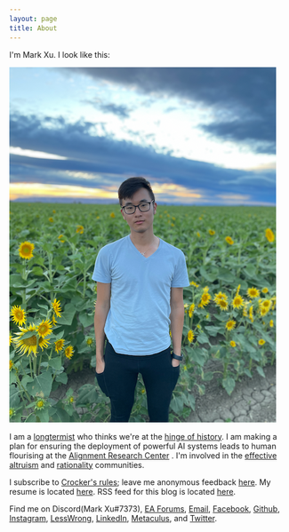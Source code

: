 ```yaml
---
layout: page
title: About
---
```


I'm Mark Xu. I look like this:

![](/assets/profile_640.png)

I am a [longtermist](https://forum.effectivealtruism.org/tag/longtermism) who thinks we're at the [hinge of history](https://forum.effectivealtruism.org/tag/hinge-of-history). I am making a plan for ensuring the deployment of powerful AI systems leads to human flourising at the [Alignment Research Center](https://alignmentresearchcenter.org/) . I'm involved in the [effective altruism](https://www.effectivealtruism.org/articles/introduction-to-effective-altruism/) and [rationality](https://www.lesswrong.com/s/d922gAtBM8JNzkKKJ/p/xhQxJ7WSZZRkzNZJ8) communities.

I subscribe to [Crocker's rules](https://www.lesswrong.com/tag/crockers-rules); leave me anonymous feedback [here](https://www.admonymous.co/mark). My resume is located [here](/downloads/resume.pdf). RSS feed for this blog is located [here](https://markxu.com/atom.xml).

Find me on Discord(Mark Xu#7373), [EA Forums](https://forum.effectivealtruism.org/users/mark-xu), [Email](mailto:m@rkxu.me), [Facebook](https://www.facebook.com/markxu0), [Github](https://github.com/markzxu), [Instagram](https://www.instagram.com/markzxu/), [LessWrong](https://www.lesswrong.com/users/mark-xu), [LinkedIn](https://www.linkedin.com/in/xu-mark/), [Metaculus](https://www.metaculus.com/accounts/profile/112002/), and [Twitter](https://twitter.com/markzxu).

